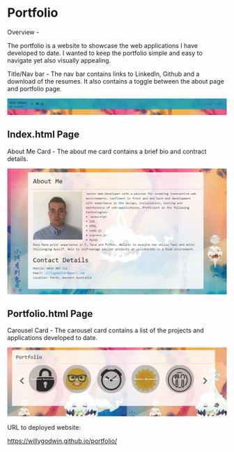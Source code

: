 # Portfolio
Overview -

The portfolio is a website to showcase the web applications I have developed to date. I wanted to keep the portfolio simple and easy to navigate yet also visually appealing. 


Title/Nav bar -
The nav bar contains links to LinkedIn, Github and a download of the resumes. It also contains a toggle between the about page and portfolio page. 

![Alt text](/assets/screenshots/nav.JPG?raw=true "Nav")


## Index.html Page

About Me Card -
The about me card contains a brief bio and contract details. 

![Alt text](/assets/screenshots/about.JPG?raw=true "about")


## Portfolio.html Page

Carousel Card -
The carousel card contains a list of the projects and applications developed to date. 

![Alt text](/assets/screenshots/portfolio.JPG?raw=true "title")


URL to deployed website:

https://willygodwin.github.io/portfolio/
